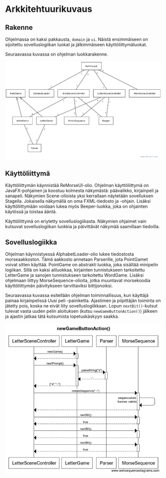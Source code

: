 # Arkkitehtuurikuvaus

## Rakenne

Ohjelmassa on kaksi pakkausta, `domain` ja `ui`. Näistä ensimmäiseen on sijoitettu sovelluslogiikan luokat ja jälkimmäiseen käyttöliittymäluokat.

Seuraavassa kuvassa on ohjelman luokkarakenne.

![arkkitehtuuri](https://github.com/Salm1ac/ot-harjoitustyo/blob/master/dokumentaatio/kuvat/arkkitehtuuri.png)

## Käyttöliittymä

Käyttöliittymän käynnistää ReMorseUI-olio. Ohjelman käyttöliittymä on JavaFX-pohjainen ja koostuu kolmesta näkymästä: päävalikko, kirjainpeli ja sanapeli. Näkymien Scene-olioista yksi kerrallaan näytetään sovelluksen Stagella. Jokaisella näkymällä on oma FXML-tiedosto ja -ohjain. Lisäksi käyttöliittymään voidaan lukea myös Beeper-luokka, joka on ohjainten käytössä ja toistaa ääntä.

Käyttöliittymä on eriytetty sovelluslogiikasta. Näkymien ohjaimet vain kutsuvat sovelluslogiikan luokkia ja päivittävät näkymää saamillaan tiedoilla.

## Sovelluslogiikka

Ohjelman käynnistyessä AlphabetLoader-olio lukee tiedostosta morseaakkoston. Tämä aakkosto annetaan Parserille, jota PointGamet voivat sitten käyttää. PointGame on abstrakti luokka, joka sisältää minipelin logiikan. Sillä on kaksi aliluokkaa, kirjainten tunnistukseen tarkoitettu LetterGame ja sanojen tunnistukseen tarkoitettu WordGame. Lisäksi ohjelmaan liittyy MorseSequence-olioita, jotka muuntavat morsekoodia käyttöliittymän päivitykseen tarvittaviksi bittijonoiksi.

Seuraavassa kuvassa esitellään ohjelman toiminnallisuus, kun käyttäjä painaa kirjainpelissä Uusi peli -painiketta. Ajastimen ja piipittäjän toiminta on jätetty pois, koska ne eivät liity sovelluslogiikkaan. Lopun `nextBit()`-kutsut tulevat vasta uuden pelin aloituksen (kutsu `newGameButtonAction()`) jälkeen ja ajastin jatkaa tätä kutsumista lopetuskäskyyn saakka.

![newGameButtonAction](https://github.com/Salm1ac/ot-harjoitustyo/blob/master/dokumentaatio/kuvat/newGameButtonAction().png)
